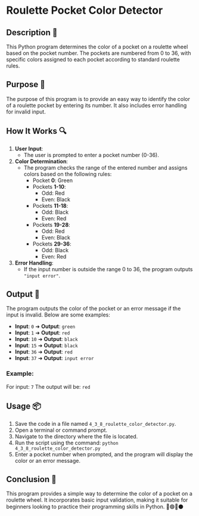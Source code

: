 # Roulette Pocket Color Detector

## Description 📝
This Python program determines the color of a pocket on a roulette wheel based on the pocket number.
The pockets are numbered from 0 to 36, with specific colors assigned to each pocket according to standard roulette rules.

## Purpose 🎯
The purpose of this program is to provide an easy way to identify the color of a roulette pocket by entering its number.
It also includes error handling for invalid input.

## How It Works 🔍
1. **User Input**:
   - The user is prompted to enter a pocket number (0-36).
2. **Color Determination**:
   - The program checks the range of the entered number and assigns colors based on the following rules:
     - Pocket **0**: Green
     - Pockets **1-10**:
       - Odd: Red
       - Even: Black
     - Pockets **11-18**:
       - Odd: Black
       - Even: Red
     - Pockets **19-28**:
       - Odd: Red
       - Even: Black
     - Pockets **29-36**:
       - Odd: Black
       - Even: Red
3. **Error Handling**:
   - If the input number is outside the range 0 to 36, the program outputs `"input error"`.

## Output 📜
The program outputs the color of the pocket or an error message if the input is invalid.
Below are some examples:
- **Input**: `0` ➜ **Output**: `green`
- **Input**: `1` ➜ **Output**: `red`
- **Input**: `10` ➜ **Output**: `black`
- **Input**: `15` ➜ **Output**: `black`
- **Input**: `36` ➜ **Output**: `red`
- **Input**: `37` ➜ **Output**: `input error`

### Example:
For input: `7`
The output will be: `red`

## Usage 📦
1. Save the code in a file named `4_3_8_roulette_color_detector.py`.
2. Open a terminal or command prompt.
3. Navigate to the directory where the file is located.
4. Run the script using the command:
   `python 4_3_8_roulette_color_detector.py`
5. Enter a pocket number when prompted, and the program will display the color or an error message.

## Conclusion 🚀
This program provides a simple way to determine the color of a pocket on a roulette wheel.
It incorporates basic input validation, making it suitable for beginners looking to practice their programming skills in Python.
🎲🟢🔴⚫